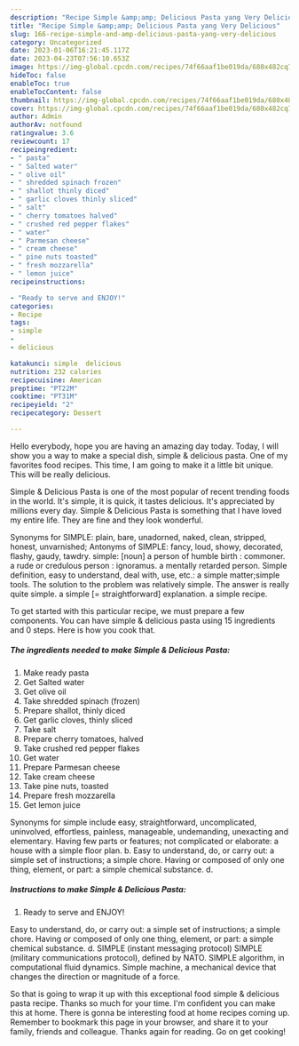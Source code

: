 ```yaml
---
description: "Recipe Simple &amp;amp; Delicious Pasta yang Very Delicious"
title: "Recipe Simple &amp;amp; Delicious Pasta yang Very Delicious"
slug: 166-recipe-simple-and-amp-delicious-pasta-yang-very-delicious
category: Uncategorized
date: 2023-01-06T16:21:45.117Z
date: 2023-04-23T07:56:10.653Z
image: https://img-global.cpcdn.com/recipes/74f66aaf1be019da/680x482cq70/simple-delicious-pasta-recipe-main-photo.jpg
hideToc: false
enableToc: true
enableTocContent: false
thumbnail: https://img-global.cpcdn.com/recipes/74f66aaf1be019da/680x482cq70/simple-delicious-pasta-recipe-main-photo.jpg
cover: https://img-global.cpcdn.com/recipes/74f66aaf1be019da/680x482cq70/simple-delicious-pasta-recipe-main-photo.jpg
author: Admin
authorAv: notfound
ratingvalue: 3.6
reviewcount: 17
recipeingredient:
- " pasta"
- " Salted water"
- " olive oil"
- " shredded spinach frozen"
- " shallot thinly diced"
- " garlic cloves thinly sliced"
- " salt"
- " cherry tomatoes halved"
- " crushed red pepper flakes"
- " water"
- " Parmesan cheese"
- " cream cheese"
- " pine nuts toasted"
- " fresh mozzarella"
- " lemon juice"
recipeinstructions:

- "Ready to serve and ENJOY!"
categories:
- Recipe
tags:
- simple
- 
- delicious

katakunci: simple  delicious 
nutrition: 232 calories
recipecuisine: American
preptime: "PT22M"
cooktime: "PT31M"
recipeyield: "2"
recipecategory: Dessert

---
```



Hello everybody, hope you are having an amazing day today. Today, I will show you a way to make a special dish, simple &amp; delicious pasta. One of my favorites food recipes. This time, I am going to make it a little bit unique. This will be really delicious.

Simple &amp; Delicious Pasta is one of the most popular of recent trending foods in the world. It's simple, it is quick, it tastes delicious. It's appreciated by millions every day. Simple &amp; Delicious Pasta is something that I have loved my entire life. They are fine and they look wonderful.

Synonyms for SIMPLE: plain, bare, unadorned, naked, clean, stripped, honest, unvarnished; Antonyms of SIMPLE: fancy, loud, showy, decorated, flashy, gaudy, tawdry. simple: [noun] a person of humble birth : commoner. a rude or credulous person : ignoramus. a mentally retarded person. Simple definition, easy to understand, deal with, use, etc.: a simple matter;simple tools. The solution to the problem was relatively simple. The answer is really quite simple. a simple [= straightforward] explanation. a simple recipe.


To get started with this particular recipe, we must prepare a few components. You can have simple &amp; delicious pasta using 15 ingredients and 0 steps. Here is how you cook that.

<!--inarticleads1-->

##### The ingredients needed to make Simple &amp; Delicious Pasta:

1. Make ready  pasta
1. Get  Salted water
1. Get  olive oil
1. Take  shredded spinach (frozen)
1. Prepare  shallot, thinly diced
1. Get  garlic cloves, thinly sliced
1. Take  salt
1. Prepare  cherry tomatoes, halved
1. Take  crushed red pepper flakes
1. Get  water
1. Prepare  Parmesan cheese
1. Take  cream cheese
1. Take  pine nuts, toasted
1. Prepare  fresh mozzarella
1. Get  lemon juice


Synonyms for simple include easy, straightforward, uncomplicated, uninvolved, effortless, painless, manageable, undemanding, unexacting and elementary. Having few parts or features; not complicated or elaborate: a house with a simple floor plan. b. Easy to understand, do, or carry out: a simple set of instructions; a simple chore. Having or composed of only one thing, element, or part: a simple chemical substance. d. 

<!--inarticleads2-->

##### Instructions to make Simple &amp; Delicious Pasta:


1. Ready to serve and ENJOY!

Easy to understand, do, or carry out: a simple set of instructions; a simple chore. Having or composed of only one thing, element, or part: a simple chemical substance. d. SIMPLE (instant messaging protocol) SIMPLE (military communications protocol), defined by NATO. SIMPLE algorithm, in computational fluid dynamics. Simple machine, a mechanical device that changes the direction or magnitude of a force. 

So that is going to wrap it up with this exceptional food simple &amp; delicious pasta recipe. Thanks so much for your time. I'm confident you can make this at home. There is gonna be interesting food at home recipes coming up. Remember to bookmark this page in your browser, and share it to your family, friends and colleague. Thanks again for reading. Go on get cooking!
